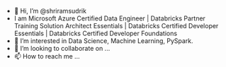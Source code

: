 - 👋 Hi, I’m @shriramsudrik
- I am Microsoft Azure Certified Data Engineer | Databricks Partner Training Solution Architect Essentials | Databricks Certified Developer Essentials | Databricks Certified Developer Foundations
- 👀 I’m interested in Data Science, Machine Learning, PySpark.
- 💞️ I’m looking to collaborate on ...
- 📫 How to reach me ...

<!---
shriramsudrik/shriramsudrik is a ✨ special ✨ repository because its `README.md` (this file) appears on your GitHub profile.
You can click the Preview link to take a look at your changes.
--->
